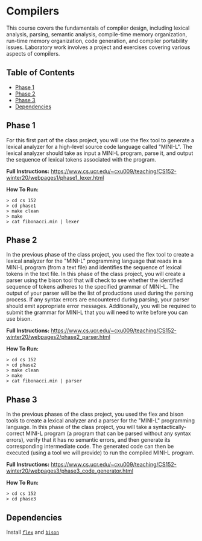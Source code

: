 # Compilers
This course covers the fundamentals of compiler design, including lexical analysis, parsing, semantic analysis, compile-time memory organization, run-time memory organization, code generation, and compiler portability issues. Laboratory work involves a project and exercises covering various aspects of compilers. 

## Table of Contents
- [Phase 1](#phase-1)
- [Phase 2](#phase-2)
- [Phase 3](#phase-3)
- [Dependencies](#dependencies)

## Phase 1
For this first part of the class project, you will use the flex tool to generate a lexical analyzer for a high-level source code language called "MINI-L". The lexical analyzer should take as input a MINI-L program, parse it, and output the sequence of lexical tokens associated with the program.

**Full Instructions:**
https://www.cs.ucr.edu/~cxu009/teaching/CS152-winter20/webpages1/phase1_lexer.html

**How To Run:**
```
> cd cs 152
> cd phase1
> make clean
> make
> cat fibonacci.min | lexer
```

## Phase 2
In the previous phase of the class project, you used the flex tool to create a lexical analyzer for the "MINI-L" programming language that reads in a MINI-L program (from a text file) and identifies the sequence of lexical tokens in the text file. In this phase of the class project, you will create a parser using the bison tool that will check to see whether the identified sequence of tokens adheres to the specified grammar of MINI-L. The output of your parser will be the list of productions used during the parsing process. If any syntax errors are encountered during parsing, your parser should emit appropriate error messages. Additionally, you will be required to submit the grammar for MINI-L that you will need to write before you can use bison.

**Full Instructions:**
https://www.cs.ucr.edu/~cxu009/teaching/CS152-winter20/webpages2/phase2_parser.html


**How To Run:**
```
> cd cs 152
> cd phase2
> make clean
> make
> cat fibonacci.min | parser
```

## Phase 3
In the previous phases of the class project, you used the flex and bison tools to create a lexical analyzer and a parser for the "MINI-L" programming language. In this phase of the class project, you will take a syntactically-correct MINI-L program (a program that can be parsed without any syntax errors), verify that it has no semantic errors, and then generate its corresponding intermediate code. The generated code can then be executed (using a tool we will provide) to run the compiled MINI-L program.

**Full Instructions:**
https://www.cs.ucr.edu/~cxu009/teaching/CS152-winter20/webpages3/phase3_code_generator.html

**How To Run:**
```
> cd cs 152
> cd phase3
```

## Dependencies
Install [`flex`](https://github.com/westes/flex) and [`bison`](https://www.gnu.org/software/bison/)
